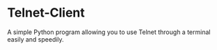 # Telnet-Client
A simple Python program allowing you to use Telnet through a terminal easily and speedily.
